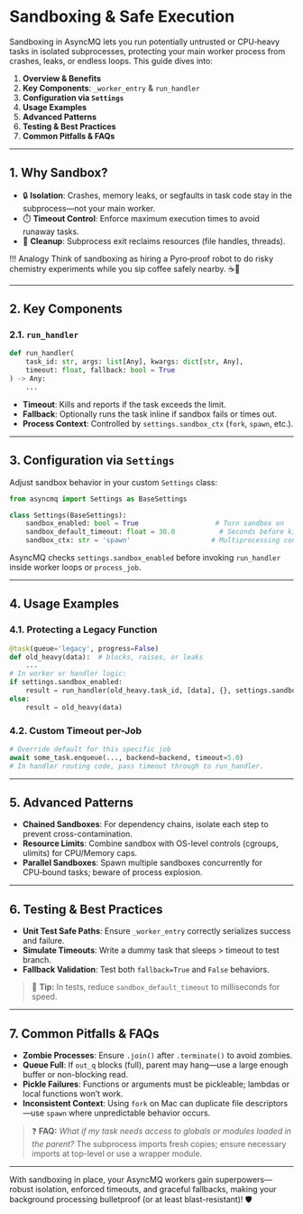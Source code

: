 # Sandboxing & Safe Execution

Sandboxing in AsyncMQ lets you run potentially untrusted or CPU‑heavy tasks in isolated subprocesses,
protecting your main worker process from crashes, leaks, or endless loops. This guide dives into:

1. **Overview & Benefits**
2. **Key Components**: `_worker_entry` & `run_handler`
3. **Configuration via `Settings`**
4. **Usage Examples**
5. **Advanced Patterns**
6. **Testing & Best Practices**
7. **Common Pitfalls & FAQs**

---

## 1. Why Sandbox?

* 🔒 **Isolation**: Crashes, memory leaks, or segfaults in task code stay in the subprocess—not your main worker.
* ⏱️ **Timeout Control**: Enforce maximum execution times to avoid runaway tasks.
* 🧹 **Cleanup**: Subprocess exit reclaims resources (file handles, threads).

!!! Analogy
    Think of sandboxing as hiring a Pyro‑proof robot to do risky chemistry experiments while you sip coffee safely nearby. ☕🧪

---

## 2. Key Components

### 2.1. `run_handler`

```python
def run_handler(
    task_id: str, args: list[Any], kwargs: dict[str, Any],
    timeout: float, fallback: bool = True
) -> Any:
    ...
```

* **Timeout**: Kills and reports if the task exceeds the limit.
* **Fallback**: Optionally runs the task inline if sandbox fails or times out.
* **Process Context**: Controlled by `settings.sandbox_ctx` (`fork`, `spawn`, etc.).

---

## 3. Configuration via `Settings`

Adjust sandbox behavior in your custom `Settings` class:

```python
from asyncmq import Settings as BaseSettings

class Settings(BaseSettings):
    sandbox_enabled: bool = True                   # Turn sandbox on
    sandbox_default_timeout: float = 30.0           # Seconds before kill
    sandbox_ctx: str = 'spawn'                    # Multiprocessing context
```

AsyncMQ checks `settings.sandbox_enabled` before invoking `run_handler` inside worker loops or `process_job`.

---

## 4. Usage Examples

### 4.1. Protecting a Legacy Function

```python
@task(queue='legacy', progress=False)
def old_heavy(data):  # blocks, raises, or leaks
    ...
# In worker or handler logic:
if settings.sandbox_enabled:
    result = run_handler(old_heavy.task_id, [data], {}, settings.sandbox_default_timeout)
else:
    result = old_heavy(data)
```

### 4.2. Custom Timeout per-Job

```python
# Override default for this specific job
await some_task.enqueue(..., backend=backend, timeout=5.0)
# In handler routing code, pass timeout through to run_handler.
```

---

## 5. Advanced Patterns

* **Chained Sandboxes**: For dependency chains, isolate each step to prevent cross-contamination.
* **Resource Limits**: Combine sandbox with OS-level controls (cgroups, ulimits) for CPU/Memory caps.
* **Parallel Sandboxes**: Spawn multiple sandboxes concurrently for CPU‑bound tasks; beware of process explosion.

---

## 6. Testing & Best Practices

* **Unit Test Safe Paths**: Ensure `_worker_entry` correctly serializes success and failure.
* **Simulate Timeouts**: Write a dummy task that sleeps > timeout to test branch.
* **Fallback Validation**: Test both `fallback=True` and `False` behaviors.

> 🧪 **Tip:** In tests, reduce `sandbox_default_timeout` to milliseconds for speed.

---

## 7. Common Pitfalls & FAQs

* **Zombie Processes**: Ensure `.join()` after `.terminate()` to avoid zombies.
* **Queue Full**: If `out_q` blocks (full), parent may hang—use a large enough buffer or non-blocking read.
* **Pickle Failures**: Functions or arguments must be pickleable; lambdas or local functions won’t work.
* **Inconsistent Context**: Using `fork` on Mac can duplicate file descriptors—use `spawn` where unpredictable behavior occurs.

> ❓ **FAQ:** *What if my task needs access to globals or modules loaded in the parent?*
> The subprocess imports fresh copies; ensure necessary imports at top-level or use a wrapper module.

---

With sandboxing in place, your AsyncMQ workers gain superpowers—robust isolation, enforced timeouts, and graceful
fallbacks, making your background processing bulletproof (or at least blast-resistant)! 🛡️
